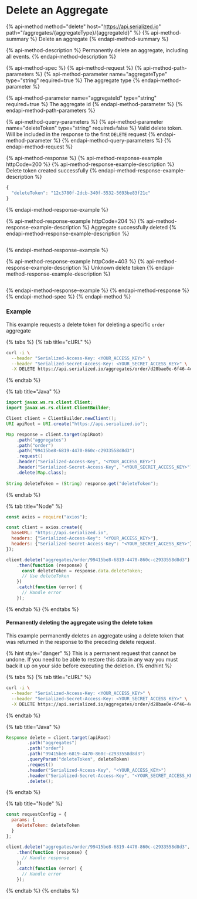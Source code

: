 # Delete an Aggregate

{% api-method method="delete" host="https://api.serialized.io" path="/aggregates/{aggregateType}/{aggregateId}" %}
{% api-method-summary %}
Delete an aggregate
{% endapi-method-summary %}

{% api-method-description %}
Permanently delete an aggregate, including all events.
{% endapi-method-description %}

{% api-method-spec %}
{% api-method-request %}
{% api-method-path-parameters %}
{% api-method-parameter name="aggregateType" type="string" required=true %}
The aggregate type
{% endapi-method-parameter %}

{% api-method-parameter name="aggregateId" type="string" required=true %}
The aggregate id
{% endapi-method-parameter %}
{% endapi-method-path-parameters %}

{% api-method-query-parameters %}
{% api-method-parameter name="deleteToken" type="string" required=false %}
Valid delete token. Will be included in the response to the first `DELETE` request
{% endapi-method-parameter %}
{% endapi-method-query-parameters %}
{% endapi-method-request %}

{% api-method-response %}
{% api-method-response-example httpCode=200 %}
{% api-method-response-example-description %}
Delete token created successfully
{% endapi-method-response-example-description %}

```javascript
{
  "deleteToken": "12c3780f-2dcb-340f-5532-5693be83f21c"
}
```
{% endapi-method-response-example %}

{% api-method-response-example httpCode=204 %}
{% api-method-response-example-description %}
Aggregate successfully deleted
{% endapi-method-response-example-description %}

```

```
{% endapi-method-response-example %}

{% api-method-response-example httpCode=403 %}
{% api-method-response-example-description %}
Unknown delete token
{% endapi-method-response-example-description %}

```text

```
{% endapi-method-response-example %}
{% endapi-method-response %}
{% endapi-method-spec %}
{% endapi-method %}

### Example

This example requests a delete token for deleting a specific `order` aggregate

{% tabs %}
{% tab title="cURL" %}
```bash
curl -i \
  --header "Serialized-Access-Key: <YOUR_ACCESS_KEY>" \
  --header "Serialized-Secret-Access-Key: <YOUR_SECRET_ACCESS_KEY>" \
  -X DELETE https://api.serialized.io/aggregates/order/d28bae0e-6f46-4c88-8935-b6e2c87ae4af
```
{% endtab %}

{% tab title="Java" %}
```java
import javax.ws.rs.client.Client;
import javax.ws.rs.client.ClientBuilder;

Client client = ClientBuilder.newClient();
URI apiRoot = URI.create("https://api.serialized.io");

Map response = client.target(apiRoot)
    .path("aggregates")
    .path("order")
    .path("99415be8-6819-4470-860c-c2933558d8d3")
    .request()
    .header("Serialized-Access-Key", "<YOUR_ACCESS_KEY>")
    .header("Serialized-Secret-Access-Key", "<YOUR_SECRET_ACCESS_KEY>")
    .delete(Map.class);
    
String deleteToken = (String) response.get("deleteToken");
```
{% endtab %}

{% tab title="Node" %}
```javascript
const axios = require("axios");

const client = axios.create({
  baseURL: "https://api.serialized.io",
  headers: {"Serialized-Access-Key": "<YOUR_ACCESS_KEY>"},
  headers: {"Serialized-Secret-Access-Key": "<YOUR_SECRET_ACCESS_KEY>"}
});

client.delete("aggregates/order/99415be8-6819-4470-860c-c2933558d8d3")
    .then(function (response) {
      const deleteToken = response.data.deleteToken;
      // Use deleteToken
    })
    .catch(function (error) {
      // Handle error
    });
```
{% endtab %}
{% endtabs %}

#### Permanently deleting the aggregate using the delete token

This example permanently deletes an aggregate using a delete token that was returned in the response to the preceding delete request.

{% hint style="danger" %}
This is a permanent request that cannot be undone. If you need to be able to restore this data in any way you must back it up on your side before executing the deletion.
{% endhint %}

{% tabs %}
{% tab title="cURL" %}
```bash
curl -i \
  --header "Serialized-Access-Key: <YOUR_ACCESS_KEY>" \
  --header "Serialized-Secret-Access-Key: <YOUR_SECRET_ACCESS_KEY>" \
  -X DELETE https://api.serialized.io/aggregates/order/d28bae0e-6f46-4c88-8935-b6e2c87ae4af?deleteToken=12c3780f-2dcb-340f-5532-5693be83f21c
```
{% endtab %}

{% tab title="Java" %}
```java
Response delete = client.target(apiRoot)
        .path("aggregates")
        .path("order")
        .path("99415be8-6819-4470-860c-c2933558d8d3")
        .queryParam("deleteToken", deleteToken)
        .request()
        .header("Serialized-Access-Key", "<YOUR_ACCESS_KEY>")
        .header("Serialized-Secret-Access-Key", "<YOUR_SECRET_ACCESS_KEY>")
        .delete();
```
{% endtab %}

{% tab title="Node" %}
```javascript
const requestConfig = {
  params: {
    deleteToken: deleteToken 
  }
};

client.delete("aggregates/order/99415be8-6819-4470-860c-c2933558d8d3", requestConfig)
    .then(function (response) {
      // Handle response
    })
    .catch(function (error) {
      // Handle error
    });
```
{% endtab %}
{% endtabs %}





